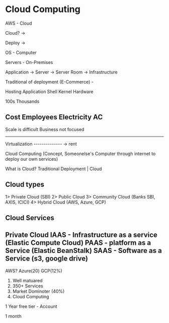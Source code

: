 # Cloud Computing 

AWS - Cloud 


Cloud? -> 

Deploy ->

OS - Computer

Servers - On-Premises

Application -> Server -> Server Room -> Infrastructure 

Traditional of deployment (E-Commerce) - 

Hosting
Application
Shell
Kernel
Hardware

100s Thousands


Cost 
Employees
Electricity
AC
-----------
Scale is difficult
Business not focused

-------------------------

Virtualization 
-------------- -> rent

Cloud Computing (Concept, Someonelse's Computer through internet to deploy our own services)


What is Cloud?
Traditional Deployment | Cloud 


Cloud types
-----------------
1> Private Cloud (SBI)
2> Public Cloud 
3> Community Cloud (Banks SBI, AXIS, ICICI)
4> Hybrid Cloud (AWS, Azure, GCP)

Cloud Services
----------------
Private Cloud
IAAS - Infrastructure as a service (Elastic Compute Cloud)
PAAS - platform as a Service (Elastic BeanStalk)
SAAS - Software as a Service (s3, google drive)
----------------

AWS? Azure(20) GCP(12%)

1. Well matuared
2. 350+ Services
3. Market Dominoter (40%)
4. Cloud Computing

1 Year free tier - Account

1 month 